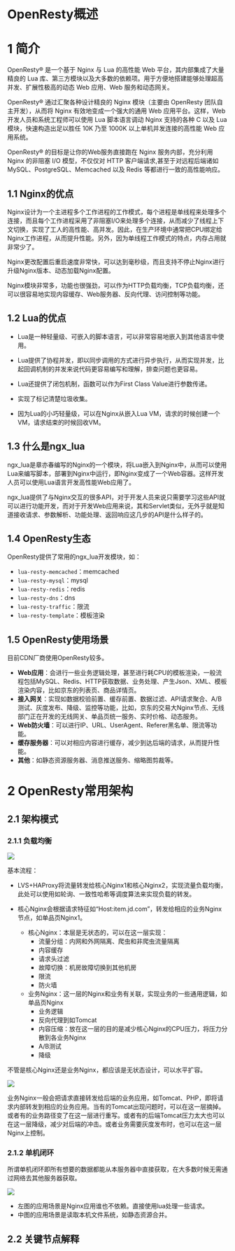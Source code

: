 # OpenResty概述

# 1 简介

OpenResty® 是一个基于 Nginx 与 Lua 的高性能 Web 平台，其内部集成了大量精良的 Lua 库、第三方模块以及大多数的依赖项。用于方便地搭建能够处理超高并发、扩展性极高的动态 Web 应用、Web 服务和动态网关。

OpenResty® 通过汇聚各种设计精良的 Nginx 模块（主要由 OpenResty 团队自主开发），从而将 Nginx 有效地变成一个强大的通用 Web 应用平台。这样，Web 开发人员和系统工程师可以使用 Lua 脚本语言调动 Nginx 支持的各种 C 以及 Lua 模块，快速构造出足以胜任 10K 乃至 1000K 以上单机并发连接的高性能 Web 应用系统。

OpenResty® 的目标是让你的Web服务直接跑在 Nginx 服务内部，充分利用 Nginx 的非阻塞 I/O 模型，不仅仅对 HTTP 客户端请求,甚至于对远程后端诸如 MySQL、PostgreSQL、Memcached 以及 Redis 等都进行一致的高性能响应。

## 1.1 Nginx的优点

Nginx设计为一个主进程多个工作进程的工作模式，每个进程是单线程来处理多个连接，而且每个工作进程采用了非阻塞I/O来处理多个连接，从而减少了线程上下文切换，实现了工人的高性能、高并发。因此，在生产环境中通常把CPU绑定给Nginx工作进程，从而提升性能。另外，因为单线程工作模式的特点，内存占用就非常少了。

Nginx更改配置后重启速度非常快，可以达到毫秒级，而且支持不停止Nginx进行升级Nginx版本、动态加载Nginx配置。

Nginx模块非常多，功能也很强劲，可以作为HTTP负载均衡，TCP负载均衡，还可以很容易地实现内容缓存、Web服务器、反向代理、访问控制等功能。

## 1.2 Lua的优点

- Lua是一种轻量级、可嵌入的脚本语言，可以非常容易地嵌入到其他语言中使用。
- Lua提供了协程并发，即以同步调用的方式进行异步执行，从而实现并发，比起回调机制的并发来说代码更容易编写和理解，排查问题也更容易。
- Lua还提供了闭包机制，函数可以作为First Class Value进行参数传递。
- 实现了标记清楚垃圾收集。

- 因为Lua的小巧轻量级，可以在Nginx从嵌入Lua VM，请求的时候创建一个VM，请求结束的时候回收VM。

## 1.3 什么是ngx_lua

ngx_lua是章亦春编写的Nginx的一个模块，将Lua嵌入到Nginx中，从而可以使用Lua来编写脚本，部署到Nginx中运行，即Nginx变成了一个Web容器。这样开发人员可以使用Lua语言开发高性能Web应用了。

ngx_lua提供了与Nginx交互的很多API，对于开发人员来说只需要学习这些API就可以进行功能开发，而对于开发Web应用来说，其和Servlet类似，无外乎就是知道接收请求、参数解析、功能处理、返回响应这几步的API是什么样子的。



## 1.4 OpenResty生态

OpenResty提供了常用的ngx_lua开发模块，如：

- `lua-resty-memcached`：memcached
- `lua-resty-mysql`：mysql
- `lua-resty-redis`：redis
- `lua-resty-dns`：dns
- `lua-resty-traffic`：限流
- `lua-resty-template`：模板渲染

## 1.5 OpenResty使用场景

目前CDN厂商使用OpenResty较多。

- **Web应用**：会进行一些业务逻辑处理，甚至进行耗CPU的模板渲染，一般流程包括MySQL、Redis、HTTP获取数据、业务处理、产生Json、XML、模板渲染内容，比如京东的列表页、商品详情页。
- **接入网关**：实现如数据校验前置、缓存前置、数据过滤、API请求聚合、A/B测试、灰度发布、降级、监控等功能，比如，京东的交易大Nginx节点、无线部门正在开发的无线网关、单品页统一服务、实时价格、动态服务。
- **Web防火墙**：可以进行IP、URL、UserAgent、Referer黑名单、限流等功能。
- **缓存服务器**：可以对相应内容进行缓存，减少到达后端的请求，从而提升性能。
- **其他**：如静态资源服务器、消息推送服务、缩略图剪裁等。

# 2 OpenResty常用架构

## 2.1 架构模式

### 2.1.1 负载均衡

![](https://ZhiShan-zh.github.io/media/nginx_openresty_20210208131408.png)

基本流程：

- LVS+HAProxy将流量转发给核心Nginx1和核心Nginx2，实现流量负载均衡，此处可以使用如轮询、一致性哈希等调度算法来实现负载的转发。

- 核心Nginx会根据请求特征如“Host:item.jd.com”，转发给相应的业务Nginx节点，如单品页Nginx1。
  - 核心Nginx：本层是无状态的，可以在这一层实现：
    - 流量分组：内网和外网隔离、爬虫和非爬虫流量隔离
    - 内容缓存
    - 请求头过滤
    - 故障切换：机房故障切换到其他机房
    - 限流
    - 防火墙
  - 业务Nginx：这一层的Nginx和业务有关联，实现业务的一些通用逻辑，如单品页Nginx
    - 业务逻辑
    - 反向代理到如Tomcat
    - 内容压缩：放在这一层的目的是减少核心Nginx的CPU压力，将压力分散到各业务Nginx
    - A/B测试
    - 降级

不管是核心Nginx还是业务Nginx，都应该是无状态设计，可以水平扩容。

![](https://ZhiShan-zh.github.io/media/nginx_openresty_20210224110525.png)

业务Nginx一般会把请求直接转发给后端的业务应用，如Tomcat、PHP，即将请求内部转发到相应的业务应用。当有的Tomcat出现问题时，可以在这一层摘掉。或者有的业务路径变了在这一层进行重写。或者有的后端Tomcat压力太大也可以在这一层降级，减少对后端的冲击。或者业务需要灰度发布时，也可以在这一层Nginx上控制。

### 2.1.2 单机闭环

所谓单机闭环即所有想要的数据都能从本服务器中直接获取，在大多数时候无需通过网络去其他服务器获取。

![](https://ZhiShan-zh.github.io/media/nginx_openresty_20210224145510.png)

- 左图的应用场景是Nginx应用谁也不依赖。直接使用lua处理一些请求。
- 中图的应用场景是读取本机文件系统，如静态资源合并。

## 2.2 关键节点解释


